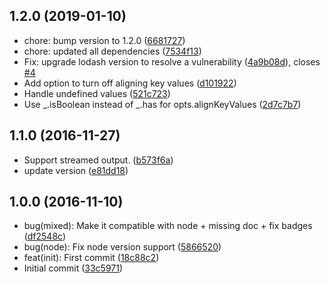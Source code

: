 ## 1.2.0 (2019-01-10)

* chore: bump version to 1.2.0 ([6681727](https://github.com/tduyng/pretty-output/commit/6681727))
* chore: updated all dependencies ([7534f13](https://github.com/tduyng/pretty-output/commit/7534f13))
* Fix: upgrade lodash version to resolve a vulnerability ([4a9b08d](https://github.com/tduyng/pretty-output/commit/4a9b08d)), closes [#4](https://github.com/tduyng/pretty-output/issues/4)
* Add option to turn off aligning key values ([d101922](https://github.com/tduyng/pretty-output/commit/d101922))
* Handle undefined values ([521c723](https://github.com/tduyng/pretty-output/commit/521c723))
* Use _.isBoolean instead of _.has for opts.alignKeyValues ([2d7c7b7](https://github.com/tduyng/pretty-output/commit/2d7c7b7))



## 1.1.0 (2016-11-27)

* Support streamed output. ([b573f6a](https://github.com/tduyng/pretty-output/commit/b573f6a))
* update version ([e81dd18](https://github.com/tduyng/pretty-output/commit/e81dd18))



## 1.0.0 (2016-11-10)

* bug(mixed): Make it compatible with node + missing doc + fix badges ([df2548c](https://github.com/tduyng/pretty-output/commit/df2548c))
* bug(node): Fix node version support ([5866520](https://github.com/tduyng/pretty-output/commit/5866520))
* feat(init): First commit ([18c88c2](https://github.com/tduyng/pretty-output/commit/18c88c2))
* Initial commit ([33c5971](https://github.com/tduyng/pretty-output/commit/33c5971))



